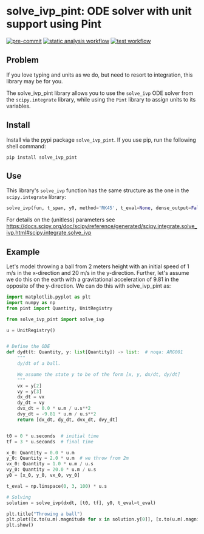 # solve_ivp_pint: ODE solver with unit support using Pint 

[![pre-commit](https://img.shields.io/badge/pre--commit-enabled-brightgreen?logo=pre-commit)](https://github.com/pre-commit/pre-commit)
[![static analysis workflow](https://github.com/BioDisCo/solve_ivp_pint/actions/workflows/static-analysis.yaml/badge.svg)](https://github.com/BioDisCo/solve_ivp_pint/actions/workflows/static-analysis.yaml/)
[![test workflow](https://github.com/BioDisCo/solve_ivp_pint/actions/workflows/test.yaml/badge.svg)](https://github.com/BioDisCo/solve_ivp_pint/actions/workflows/test.yaml/)

## Problem

If you love typing and units as we do, but need to resort to integration, this library may be for you.

The solve_ivp_pint library allows you to use the `solve_ivp` ODE solver from the `scipy.integrate` library, while using the `Pint` library to assign units to its variables.


## Install

Install via the pypi package `solve_ivp_pint`.
If you use pip, run the following shell command:

```shell
pip install solve_ivp_pint
```


## Use

This library's `solve_ivp` function has the same structure as the one in the `scipy.integrate` library:
 
```python
solve_ivp(fun, t_span, y0, method='RK45', t_eval=None, dense_output=False, events=None, vectorized=False, args=None, **options)
```
 
For details on the (unitless) parameters see https://docs.scipy.org/doc/scipy/reference/generated/scipy.integrate.solve_ivp.html#scipy.integrate.solve_ivp
 
 
## Example

Let's model throwing a ball from 2 meters height with an initial speed of 1 m/s in the x-direction and 20 m/s in the y-direction.
Further, let's assume we do this on the earth with a gravitational acceleration of 9.81 in the opposite of the y-direction.
We can do this with solve_ivp_pint as:

```python
import matplotlib.pyplot as plt
import numpy as np
from pint import Quantity, UnitRegistry

from solve_ivp_pint import solve_ivp

u = UnitRegistry()


# Define the ODE
def dydt(t: Quantity, y: list[Quantity]) -> list:  # noqa: ARG001
    """
    dy/dt of a ball.

    We assume the state y to be of the form [x, y, dx/dt, dy/dt]
    """
    vx = y[2]
    vy = y[3]
    dx_dt = vx
    dy_dt = vy
    dvx_dt = 0.0 * u.m / u.s**2
    dvy_dt = -9.81 * u.m / u.s**2
    return [dx_dt, dy_dt, dvx_dt, dvy_dt]


t0 = 0 * u.seconds  # initial time
tf = 3 * u.seconds  # final time

x_0: Quantity = 0.0 * u.m
y_0: Quantity = 2.0 * u.m  # we throw from 2m
vx_0: Quantity = 1.0 * u.m / u.s
vy_0: Quantity = 20.0 * u.m / u.s
y0 = [x_0, y_0, vx_0, vy_0]

t_eval = np.linspace(0, 3, 100) * u.s

# Solving
solution = solve_ivp(dxdt, [t0, tf], y0, t_eval=t_eval)

plt.title("Throwing a ball")
plt.plot([x.to(u.m).magnitude for x in solution.y[0]], [x.to(u.m).magnitude for x in solution.y[1]], "--")
plt.show()
```